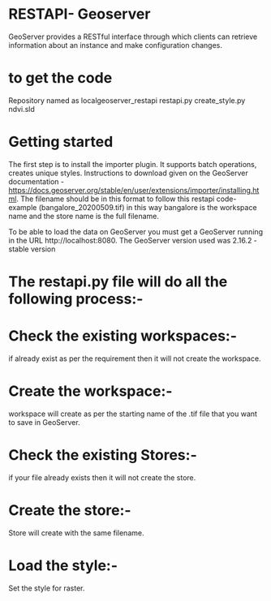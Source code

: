 # RESTAPI- Geoserver
GeoServer provides a RESTful interface through which clients can retrieve information about an instance and make configuration changes.
 
# to get the code
Repository named as localgeoserver_restapi
restapi.py
create_style.py
ndvi.sld
# Getting started
The first step is to install the importer plugin. It supports batch operations, creates unique styles. Instructions to download given on the GeoServer documentation - https://docs.geoserver.org/stable/en/user/extensions/importer/installing.html.
The filename should be in this format to follow this restapi code- example (bangalore_20200509.tif) in this way bangalore is the workspace name and the store name is the full filename.
 
To be able to load the data on GeoServer you must get a GeoServer running in the URL http://localhost:8080.
The GeoServer version used was 2.16.2 - stable version

# The restapi.py file will do all the following process:-

  # Check the existing workspaces:-
  if already exist as per the requirement then it will not create the workspace.
  # Create the workspace:- 
  workspace will create as per the starting name of the .tif file that you want to save in GeoServer.
  # Check the existing Stores:-  
  if your file already exists then it will not create the store.
  # Create the store:-
  Store will create with the same filename.
  # Load the style:- 
  Set the style for raster.





